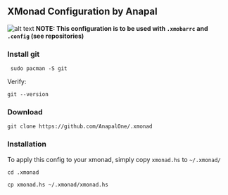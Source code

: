 ## XMonad Configuration by Anapal
![alt text](https://github.com/AnapalOne/pictures/blob/master/2022-04-13_17-41.png "XMonad")
**NOTE: This configuration is to be used with `.xmobarrc` and `.config` (see repositories)**

### Install git
``` 
 sudo pacman -S git
```

Verify:
``` 
git --version
```

### Download
``` 
git clone https://github.com/AnapalOne/.xmonad
```  


### Installation
To apply this config to your xmonad, simply copy `xmonad.hs` to `~/.xmonad/`
``` 
cd .xmonad
```
``` 
cp xmonad.hs ~/.xmonad/xmonad.hs
```
